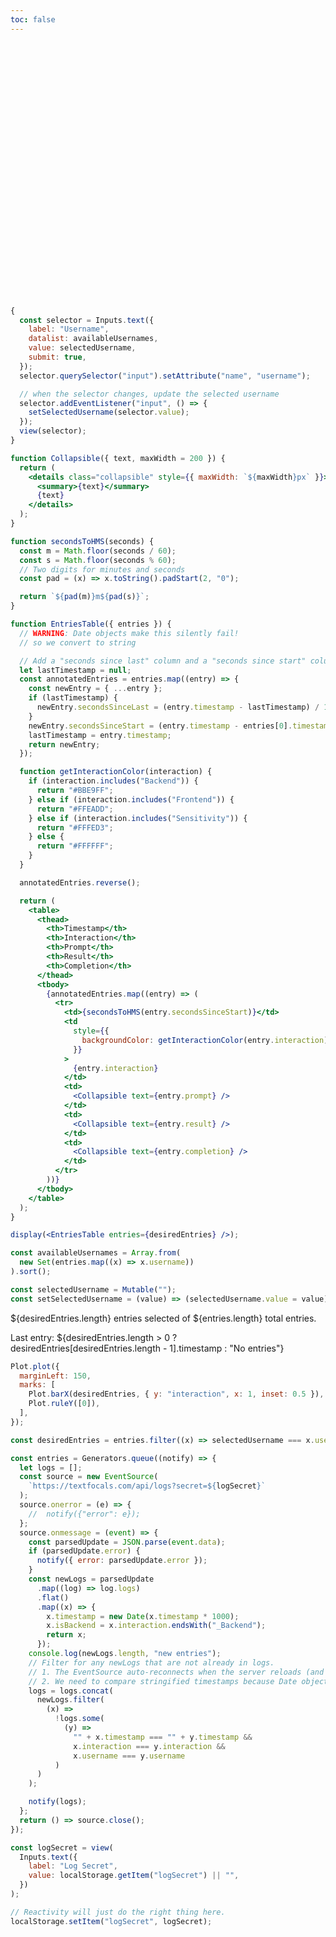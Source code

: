 ```yaml
---
toc: false
---
```


<div class="hero">
  <h1>Log Viewer</h1>
</div>

```js
{
  const selector = Inputs.text({
    label: "Username",
    datalist: availableUsernames,
    value: selectedUsername,
    submit: true,
  });
  selector.querySelector("input").setAttribute("name", "username");

  // when the selector changes, update the selected username
  selector.addEventListener("input", () => {
    setSelectedUsername(selector.value);
  });
  view(selector);
}
```

```jsx
function Collapsible({ text, maxWidth = 200 }) {
  return (
    <details class="collapsible" style={{ maxWidth: `${maxWidth}px` }}>
      <summary>{text}</summary>
      {text}
    </details>
  );
}
```

```jsx
function secondsToHMS(seconds) {
  const m = Math.floor(seconds / 60);
  const s = Math.floor(seconds % 60);
  // Two digits for minutes and seconds
  const pad = (x) => x.toString().padStart(2, "0");

  return `${pad(m)}m${pad(s)}`;
}
```

```jsx
function EntriesTable({ entries }) {
  // WARNING: Date objects make this silently fail!
  // so we convert to string

  // Add a "seconds since last" column and a "seconds since start" column
  let lastTimestamp = null;
  const annotatedEntries = entries.map((entry) => {
    const newEntry = { ...entry };
    if (lastTimestamp) {
      newEntry.secondsSinceLast = (entry.timestamp - lastTimestamp) / 1000;
    }
    newEntry.secondsSinceStart = (entry.timestamp - entries[0].timestamp) / 1000;
    lastTimestamp = entry.timestamp;
    return newEntry;
  });

  function getInteractionColor(interaction) {
    if (interaction.includes("Backend")) {
      return "#BBE9FF";
    } else if (interaction.includes("Frontend")) {
      return "#FFEADD";
    } else if (interaction.includes("Sensitivity")) {
      return "#FFFED3";
    } else {
      return "#FFFFFF";
    }
  }

  annotatedEntries.reverse();

  return (
    <table>
      <thead>
        <th>Timestamp</th>
        <th>Interaction</th>
        <th>Prompt</th>
        <th>Result</th>
        <th>Completion</th>
      </thead>
      <tbody>
        {annotatedEntries.map((entry) => (
          <tr>
            <td>{secondsToHMS(entry.secondsSinceStart)}</td>
            <td
              style={{
                backgroundColor: getInteractionColor(entry.interaction),
              }}
            >
              {entry.interaction}
            </td>
            <td>
              <Collapsible text={entry.prompt} />
            </td>
            <td>
              <Collapsible text={entry.result} />
            </td>
            <td>
              <Collapsible text={entry.completion} />
            </td>
          </tr>
        ))}
      </tbody>
    </table>
  );
}
```

```jsx
display(<EntriesTable entries={desiredEntries} />);
```

```js
const availableUsernames = Array.from(
  new Set(entries.map((x) => x.username))
).sort();
```

```js
const selectedUsername = Mutable("");
const setSelectedUsername = (value) => (selectedUsername.value = value);
```

${desiredEntries.length} entries selected of ${entries.length} total entries.

Last entry: ${desiredEntries.length > 0 ? desiredEntries[desiredEntries.length - 1].timestamp : "No entries"}

```js
Plot.plot({
  marginLeft: 150,
  marks: [
    Plot.barX(desiredEntries, { y: "interaction", x: 1, inset: 0.5 }),
    Plot.ruleY([0]),
  ],
});
```

```js
const desiredEntries = entries.filter((x) => selectedUsername === x.username);
```

```js
const entries = Generators.queue((notify) => {
  let logs = [];
  const source = new EventSource(
    `https://textfocals.com/api/logs?secret=${logSecret}`
  );
  source.onerror = (e) => {
    //  notify({"error": e});
  };
  source.onmessage = (event) => {
    const parsedUpdate = JSON.parse(event.data);
    if (parsedUpdate.error) {
      notify({ error: parsedUpdate.error });
    }
    const newLogs = parsedUpdate
      .map((log) => log.logs)
      .flat()
      .map((x) => {
        x.timestamp = new Date(x.timestamp * 1000);
        x.isBackend = x.interaction.endsWith("_Backend");
        return x;
      });
    console.log(newLogs.length, "new entries");
    // Filter for any newLogs that are not already in logs.
    // 1. The EventSource auto-reconnects when the server reloads (and drops its old connections). So when the connection is re-established, we get a bunch of old logs again.
    // 2. We need to compare stringified timestamps because Date objects don't compare ===.
    logs = logs.concat(
      newLogs.filter(
        (x) =>
          !logs.some(
            (y) =>
              "" + x.timestamp === "" + y.timestamp &&
              x.interaction === y.interaction &&
              x.username === y.username
          )
      )
    );

    notify(logs);
  };
  return () => source.close();
});
```

```js
const logSecret = view(
  Inputs.text({
    label: "Log Secret",
    value: localStorage.getItem("logSecret") || "",
  })
);
```

```js
// Reactivity will just do the right thing here.
localStorage.setItem("logSecret", logSecret);
```

<style>

.hero {
  display: flex;
  flex-direction: column;
  align-items: center;
  font-family: var(--sans-serif);
  margin: 4rem 0 8rem;
  text-wrap: balance;
  text-align: center;
}

.hero h1 {
  margin: 1rem 0;
  padding: 1rem 0;
  max-width: none;
  font-size: 14vw;
  font-weight: 900;
  line-height: 1;
  background: linear-gradient(30deg, var(--theme-foreground-focus), currentColor);
  -webkit-background-clip: text;
  -webkit-text-fill-color: transparent;
  background-clip: text;
}

.hero h2 {
  margin: 0;
  max-width: 34em;
  font-size: 20px;
  font-style: initial;
  font-weight: 500;
  line-height: 1.5;
  color: var(--theme-foreground-muted);
}

@media (min-width: 640px) {
  .hero h1 {
    font-size: 90px;
  }
}

details.collapsible {
  white-space: pre-wrap;
}

details.collapsible summary {
  text-overflow: ellipsis;
  white-space: nowrap;
  overflow: hidden;
  direction: rtl;
  color: #aaaaaa;
}

td {
  padding: 0.5em;
}

table {
  max-width: 100%;
  border-color: #dddddd;
}

</style>

